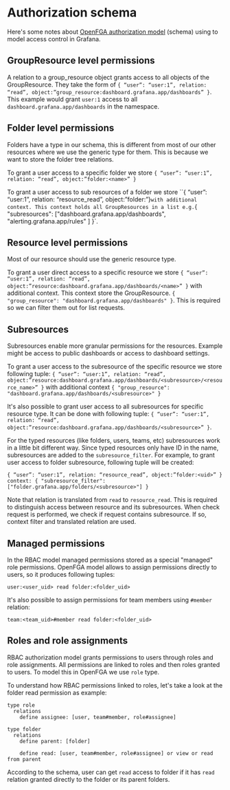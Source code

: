 # Authorization schema

Here's some notes about [OpenFGA authorization model](https://openfga.dev/docs/modeling/getting-started) (schema) using to model access control in Grafana.

## GroupResource level permissions

A relation to a group_resource object grants access to all objects of the GroupResource.
They take the form of `{ “user”: “user:1”, relation: “read”, object:”group_resource:dashboard.grafana.app/dashboards” }`. This
example would grant `user:1` access to all `dashboard.grafana.app/dashboards` in the namespace.

## Folder level permissions

Folders have a type in our schema, this is different from most of our other resources where we use the generic type for
them. This is because we want to store the folder tree relations.

To grant a user access to a specific folder we store `{ “user”: “user:1”, relation: “read”, object:”folder:<name>” }`

To grant a user access to sub resources of a folder we store ``{ “user”: “user:1”, relation: “resource_read”, object:”folder:<uid>”}` with additional context.
This context holds all GroupResources in a list e.g. `{ "subresources": ["dashboard.grafana.app/dashboards", "alerting.grafana.app/rules" ] }`.

## Resource level permissions

Most of our resource should use the generic resource type.

To grant a user direct access to a specific resource we store `{ “user”: “user:1”, relation: “read”, object:”resource:dashboard.grafana.app/dashboards/<name>” }` with additional context.
This context store the GroupResource. `{ "group_resource": "dashboard.grafana.app/dashboards" }`. This is required so we can filter them out for list requests.

## Subresources

Subresources enable more granular permissions for the resources. Example might be access to public dashboards or access to dashboard settings.

To grant a user access to the subresource of the specific resource we store following tuple: `{ “user”: “user:1”, relation: “read”, object:”resource:dashboard.grafana.app/dashboards/<subresource>/<resource_name>” }` with additional context `{ "group_resource": "dashboard.grafana.app/dashboards/<subresource>" }`

It's also possible to grant user access to all subresources for specific resource type. It can be done with following tuple: `{ “user”: “user:1”, relation: “read”, object:”resource:dashboard.grafana.app/dashboards/<subresource>” }`.

For the typed resources (like folders, users, teams, etc) subresources work in a little bit different way. Since typed resources only have ID in the name, subresources are added to the `subresource_filter`. For example, to grant user access to folder subresource, following tuple will be created:

```
{ “user”: “user:1”, relation: “resource_read”, object:”folder:<uid>” }
context: { "subresource_filter": ["folder.grafana.app/folders/<subresource>"] }
```

Note that relation is translated from `read` to `resource_read`. This is required to distinguish access between resource and its subresources. When check request is performed, we check if request contains subresource. If so, context filter and translated relation are used.

## Managed permissions

In the RBAC model managed permissions stored as a special "managed" role permissions. OpenFGA model allows to assign permissions directly to users, so it produces following tuples:

```text
user:<user_uid> read folder:<folder_uid>
```

It's also possible to assign permissions for team members using `#member` relation:

```text
team:<team_uid>#member read folder:<folder_uid>
```

## Roles and role assignments

RBAC authorization model grants permissions to users through roles and role assignments. All permissions are linked to roles and then roles granted to users. To model this in OpenFGA we use `role` type.

To understand how RBAC permissions linked to roles, let's take a look at the folder read permission as example:

```text
type role
  relations
    define assignee: [user, team#member, role#assignee]

type folder
  relations
    define parent: [folder]

    define read: [user, team#member, role#assignee] or view or read from parent
```

According to the schema, user can get `read` access to folder if it has `read` relation granted directly to the folder or its parent folders.
